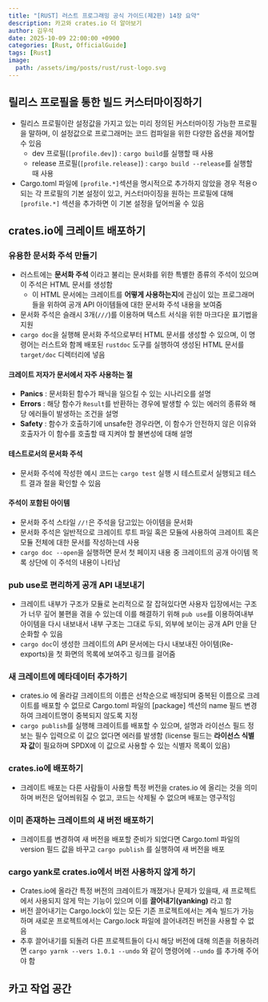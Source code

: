 ```yaml
---
title: "[RUST] 러스트 프로그래밍 공식 가이드(제2판) 14장 요약"
description: 카고와 crates.io 더 알아보기
author: 김우석
date: 2025-10-09 22:00:00 +0900
categories: [Rust, OfficialGuide]
tags: [Rust]
image:
  path: /assets/img/posts/rust/rust-logo.svg
---
```


## 릴리스 프로필을 통한 빌드 커스터마이징하기
- 릴리스 프로필이란 설정값을 가지고 있는 미리 정의된 커스터마이징 가능한 프로필을 말하며, 이 설정값으로 프로그래머는 코드 컴파일을 위한 다양한 옵션을 제어할 수 있음
    - dev 프로필(`[profile.dev]`) : `cargo build`를 실행할 때 사용
    - release 프로필(`[profile.release]`) : `cargo build --release`를 실행할 때 사용
- Cargo.toml 파일에 `[profile.*]`섹션을 명시적으로 추가하지 않았을 경우 적용ㅇ되는 각 프로필의 기본 설정이 있고, 커스터마이징을 원하는 프로필에 대해 `[profile.*]` 섹션을 추가하면 이 기본 설정을 덮어씌울 수 있음

## crates.io에 크레이트 배포하기
### 유용한 문서화 주석 만들기
- 러스트에는 **문서화 주석** 이라고 불리는 문서화를 위한 특별한 종류의 주석이 있으며 이 주석은 HTML 문서를 생성함
    - 이 HTML 문서에는 크레이트를 **어떻게 사용하는지**에 관심이 있는 프로그래머들을 위하여 공개 API 아이템들에 대한 문서화 주석 내용을 보여줌
- 문서화 주석은 슬래시 3개(`///`)를 이용하며 텍스트 서식을 위한 마크다운 표기법을 지원
- `cargo doc`을 실행해 문서화 주석으로부터 HTML 문서를 생성할 수 있으며, 이 명령어는 러스트와 함께 배포된 `rustdoc` 도구를 실행하여 생성된 HTML 문서를 `target/doc` 디렉터리에 넣음

#### 크레이트 저자가 문서에서 자주 사용하는 절
- **Panics** : 문서화된 함수가 패닉을 일으킬 수 있는 시나리오를 설명
- **Errors** : 해당 함수가 `Result`를 반환하는 경우에 발생할 수 있는 에러의 종류와 해당 에러들이 발생하는 조건을 설명
- **Safety** : 함수가 호출하기에 unsafe한 경우라면, 이 함수가 안전하지 않은 이유와 호출자가 이 함수를 호출할 때 지켜야 할 불변성에 대해 설명

#### 테스트로서의 문서화 주석
- 문서화 주석에 작성한 예시 코드는 `cargo test` 실행 시 테스트로서 실행되고 테스트 결과 절을 확인할 수 있음

#### 주석이 포함된 아이템
- 문서화 주석 스타일 `//!`은 주석을 담고있는 아이템을 문서화
- 문서화 주석은 일반적으로 크레이트 루트 파일 혹은 모듈에 사용하여 크레이트 혹은 모듈 전체에 대한 문서를 작성하는데 사용
- `cargo doc --open`을 실행하면 문서 첫 페이지 내용 중 크레이트의 공개 아이템 목록 상단에 이 주석의 내용이 나타남

### pub use로 편리하게 공개 API 내보내기
- 크레이트 내부가 구조가 모듈로 논리적으로 잘 잡혀있다면 사용자 입장에서는 구조가 너무 깊어 불편을 겪을 수 있는데 이를 해결하기 위해 `pub use`를 이용하여내부 아이템을 다시 내보내서 내부 구조는 그대로 두되, 외부에 보이는 공개 API 만을 단순화할 수 있음
- `cargo doc`이 생성한 크레이트의 API 문서에는 다시 내보내진 아이템(Re-exports)을 첫 화면의 목록에 보여주고 링크를 걸어줌

### 새 크레이트에 메타데이터 추가하기
- crates.io 에 올라갈 크레이트의 이름은 선착순으로 배정되며 중복된 이름으로 크레이트를 배포할 수 없므로 Cargo.toml 파일의 [package] 섹션의 name 필드 변경하여 크레이트명이 중복되지 않도록 지정
- `cargo publish`를 실행해 크레이트를 배포할 수 있으며, 설명과 라이선스 필드 정보는 필수 입력으로 이 값으 없다면 에러를 발생함 (license 필드는 **라이선스 식별자 값**이 필요하며 SPDX에 이 값으로 사용할 수 있는 식별자 목록이 있음)

### crates.io에 배포하기
- 크레이트 배포는 다른 사람들이 사용할 특정 버전을 crates.io 에 올리는 것을 의미하며 버전은 덮어씌워질 수 없고, 코드는 삭제될 수 없으며 배포는 영구적임

### 이미 존재하는 크레이트의 새 버전 배포하기
- 크레이트를 변경하여 새 버전을 배포할 준비가 되었다면 Cargo.toml 파일의 version 필드 값을 바꾸고 `cargo publish` 를 실행하여 새 버전을 배포

### cargo yank로 crates.io에서 버전 사용하지 않게 하기
- Crates.io에 올라간 특정 버전의 크레이트가 깨졌거나 문제가 있을때, 새 프로젝트에서 사용되지 않게 막는 기능이 있으며 이를 **끌어내기(yanking)** 라고 함
- 버전 끌어내기는 Cargo.lock이 있는 모든 기존 프로젝트에서는 계속 빌드가 가능하며 새로운 프로젝트에서는 Cargo.lock 파일에 끌어내려진 버전을 사용할 수 없음
- 추후 끌어내기를 되돌려 다른 프로젝트들이 다시 해당 버전에 대해 의존을 허용하려면 `cargo yarnk --vers 1.0.1 --undo` 와 같이 명령어에 `--undo` 를 추가해 주어야 함

## 카고 작업 공간